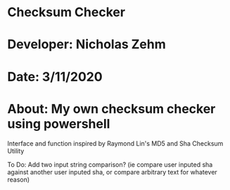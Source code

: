 # Checksum Checker
# Developer: Nicholas Zehm
# Date: 3/11/2020
# About: My own checksum checker using powershell
Interface and function inspired by Raymond Lin's MD5 and Sha Checksum Utility

To Do:
Add two input string comparison? (ie compare user inputed sha against another user inputed sha, or compare arbitrary text for whatever reason)
